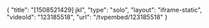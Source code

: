 {
    "title": "[1508521429] jkl",
    "type": "solo",
    "layout": "iframe-static",
    "videoId": "123185518",
    "url": "\/tvpembed\/123185518"
}